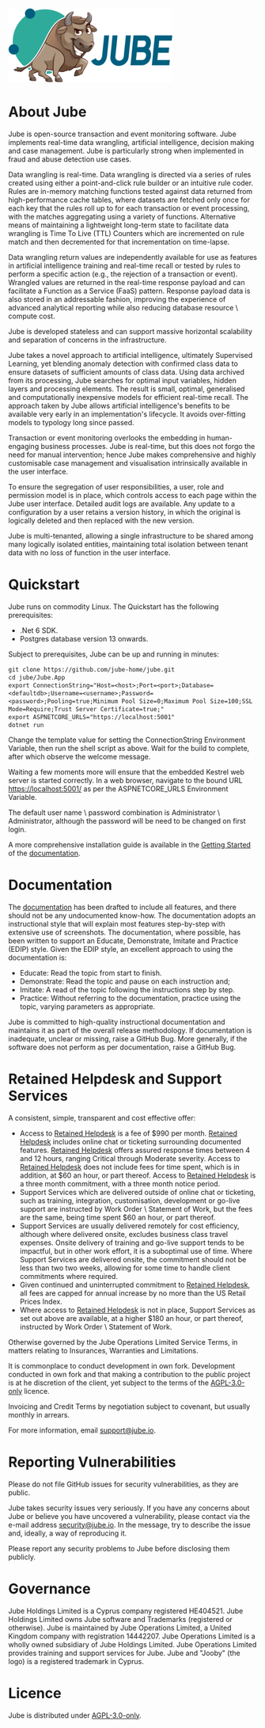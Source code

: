 ![Image](logo.png)

# About Jube

Jube is open-source transaction and event monitoring software. Jube implements real-time data wrangling, artificial intelligence, decision making and case management. Jube is particularly strong when implemented in fraud and abuse detection use cases.

Data wrangling is real-time. Data wrangling is directed via a series of rules created using either a point-and-click rule builder or an intuitive rule coder. Rules are in-memory matching functions tested against data returned from high-performance cache tables, where datasets are fetched only once for each key that the rules roll up to for each transaction or event processing, with the matches aggregating using a variety of functions. Alternative means of maintaining a lightweight long-term state to facilitate data wrangling is Time To Live (TTL) Counters which are incremented on rule match and then decremented for that incrementation on time-lapse.

Data wrangling return values are independently available for use as features in artificial intelligence training and real-time recall or tested by rules to perform a specific action (e.g., the rejection of a transaction or event). Wrangled values are returned in the real-time response payload and can facilitate a Function as a Service (FaaS) pattern. Response payload data is also stored in an addressable fashion, improving the experience of advanced analytical reporting while also reducing database resource \ compute cost.

Jube is developed stateless and can support massive horizontal scalability and separation of concerns in the infrastructure.

Jube takes a novel approach to artificial intelligence, ultimately Supervised Learning, yet blending anomaly detection with confirmed class data to ensure datasets of sufficient amounts of class data. Using data archived from its processing, Jube searches for optimal input variables, hidden layers and processing elements. The result is small, optimal, generalised and computationally inexpensive models for efficient real-time recall. The approach taken by Jube allows artificial intelligence's benefits to be available very early in an implementation's lifecycle. It avoids over-fitting models to typology long since passed.

Transaction or event monitoring overlooks the embedding in human-engaging business processes. Jube is real-time, but this does not forgo the need for manual intervention; hence Jube makes comprehensive and highly customisable case management and visualisation intrinsically available in the user interface.

To ensure the segregation of user responsibilities, a user, role and permission model is in place, which controls access to each page within the Jube user interface. Detailed audit logs are available. Any update to a configuration by a user retains a version history,  in which the original is logically deleted and then replaced with the new version.

Jube is multi-tenanted,  allowing a single infrastructure to be shared among many logically isolated entities, maintaining total isolation between tenant data with no loss of function in the user interface.

# Quickstart
Jube runs on commodity Linux. The Quickstart has the following prerequisites:

* .Net 6 SDK.
* Postgres database version 13 onwards.

Subject to prerequisites, Jube can be up and running in minutes:

```shell
git clone https://github.com/jube-home/jube.git
cd jube/Jube.App
export ConnectionString="Host=<host>;Port=<port>;Database=<defaultdb>;Username=<username>;Password=<password>;Pooling=true;Minimum Pool Size=0;Maximum Pool Size=100;SSL Mode=Require;Trust Server Certificate=true;"
export ASPNETCORE_URLS="https://localhost:5001"
dotnet run
```

Change the template value for setting the ConnectionString Environment Variable, then run the shell script as above. Wait for the build to complete, after which observe the welcome message.

Waiting a few moments more will ensure that the embedded Kestrel web server is started correctly.  In a web browser, navigate to the bound URL [https://localhost:5001/](https://localhost:5001/) as per the ASPNETCORE_URLS Environment Variable.

The default user name \ password combination is Administrator \ Administrator,  although the password will be need to be changed on first login.

A more comprehensive installation guide is available in the [Getting Started](https://jube-home.github.io/jube/GettingStarted/) of the [documentation](https://jube-home.github.io/jube).

# Documentation
The [documentation](https://jube-home.github.io/jube) has been drafted to include all features, and there should not be any undocumented know-how.  The documentation adopts an instructional style that will explain most features step-by-step with extensive use of screenshots.  The documentation, where possible, has been written to support an Educate, Demonstrate, Imitate and Practice (EDIP) style.  Given the EDIP style, an excellent approach to using the documentation is:

* Educate: Read the topic from start to finish.
* Demonstrate: Read the topic and pause on each instruction and;
* Imitate: A read of the topic following the instructions step by step.
* Practice: Without referring to the documentation, practice using the topic,  varying parameters as appropriate.

Jube is committed to high-quality instructional documentation and maintains it as part of the overall release methodology.  If documentation is inadequate,  unclear or missing, raise a GitHub Bug.  More generally,  if the software does not perform as per documentation, raise a GitHub Bug.

# Retained Helpdesk and Support Services
A consistent, simple, transparent and cost effective offer:

* Access to [Retained Helpdesk](https://direct.lc.chat/16609497/) is a fee of $990 per month. [Retained Helpdesk](https://direct.lc.chat/16609497/) includes online chat or ticketing surrounding documented features.  [Retained Helpdesk](https://direct.lc.chat/16609497/) offers assured response times between 4 and 12 hours, ranging Critical through Moderate severity.  Access to [Retained Helpdesk](https://direct.lc.chat/16609497/) does not include fees for time spent, which is in addition, at $60 an hour, or part thereof. Access to [Retained Helpdesk](https://direct.lc.chat/16609497/) is a three month commitment, with a three month notice period.
* Support Services which are delivered outside of online chat or ticketing, such as training, integration, customisation, development or go-live support are instructed by Work Order \ Statement of Work, but the fees are the same, being time spent $60 an hour, or part thereof. 
* Support Services are usually delivered remotely for cost efficiency, although where delivered onsite, excludes business class travel expenses.  Onsite delivery of training and go-live support tends to be impactful, but in other work effort, it is a suboptimal use of time.  Where Support Services are delivered onsite, the commitment should not be less than two two weeks,  allowing for some time to handle client commitments where required.
* Given continued and uninterrupted commitment to [Retained Helpdesk](https://direct.lc.chat/16609497/), all fees are capped for annual increase by no more than the US Retail Prices Index.
* Where access to [Retained Helpdesk](https://direct.lc.chat/16609497/) is not in place,  Support Services as set out above are available, at a higher $180 an hour, or part thereof, instructed by Work Order \ Statement of Work.

Otherwise governed by the Jube Operations Limited Service Terms, in matters relating to Insurances,  Warranties and Limitations.

It is commonplace to conduct development in own fork. Development conducted in own fork and that making a contribution to the public project is at he discretion of the client, yet subject to the terms of the [AGPL-3.0-only](https://www.gnu.org/licenses/agpl-3.0.txt) licence.

Invoicing and Credit Terms by negotiation subject to covenant, but usually monthly in arrears.

For more information, email [support@jube.io](mailto:support@jube.io).

# Reporting Vulnerabilities

Please do not file GitHub issues for security vulnerabilities, as they are public.

Jube takes security issues very seriously. If you have any concerns about Jube or believe you have uncovered a vulnerability, please contact via the e-mail address security@jube.io. In the message, try to describe the issue and, ideally, a way of reproducing it.

Please report any security problems to Jube before disclosing them publicly.

# Governance
Jube Holdings Limited is a Cyprus company registered HE404521. Jube Holdings Limited owns Jube software and Trademarks (registered or otherwise). Jube is maintained by Jube Operations Limited, a United Kingdom company with registration 14442207. Jube Operations Limited is a wholly owned subsidiary of Jube Holdings Limited. Jube Operations Limited provides training and support services for Jube. Jube and "Jooby" (the logo) is a registered trademark in Cyprus. 

# Licence
Jube is distributed under [AGPL-3.0-only](https://www.gnu.org/licenses/agpl-3.0.txt).